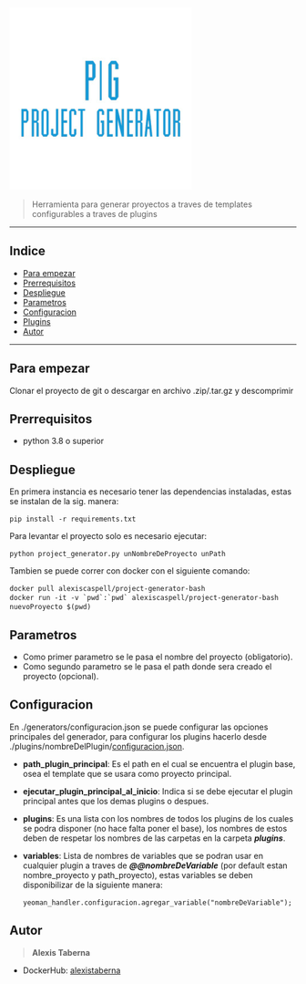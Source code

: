 ![alt text](img/logo.jpg)

> Herramienta para generar proyectos a traves de templates configurables a traves de plugins

---

## Indice

* [Para empezar](#para-empezar)
* [Prerrequisitos](#prerrequisitos)
* [Despliegue](#despliegue)
* [Parametros](#parametros)
* [Configuracion](#configuracion)
* [Plugins](plugins.md)
* [Autor](#autor)

---


## Para empezar

Clonar el proyecto de git o descargar en archivo .zip/.tar.gz y descomprimir


## Prerrequisitos

- python 3.8 o superior


## Despliegue

En primera instancia es necesario tener las dependencias instaladas, estas se instalan de la sig. manera:
```
pip install -r requirements.txt
```
Para levantar el proyecto solo es necesario ejecutar:
```
python project_generator.py unNombreDeProyecto unPath
```
Tambien se puede correr con docker con el siguiente comando: 
```
docker pull alexiscaspell/project-generator-bash
docker run -it -v `pwd`:`pwd` alexiscaspell/project-generator-bash nuevoProyecto $(pwd)
```
## Parametros

- Como primer parametro se le pasa el nombre del proyecto (obligatorio).
- Como segundo parametro se le pasa el path donde sera creado el proyecto (opcional).

## Configuracion

En ./generators/configuracion.json se puede configurar las opciones principales del generador, para configurar los plugins hacerlo desde ./plugins/nombreDelPlugin/[configuracion.json](plugins.md).

- **path_plugin_principal**: Es el path en el cual se encuentra el plugin base, osea el template que se usara como proyecto principal.
- **ejecutar_plugin_principal_al_inicio**: Indica si se debe ejecutar el plugin principal antes que los demas plugins o despues.
- **plugins**: Es una lista con los nombres de todos los plugins de los cuales se podra disponer (no hace falta poner el base), los nombres de estos deben de respetar los nombres de las carpetas en la carpeta ***plugins***.
- **variables**: Lista de nombres de variables que se podran usar en cualquier plugin a traves de ***@@nombreDeVariable*** (por default estan nombre_proyecto y path_proyecto), estas variables se deben disponibilizar de la siguiente manera:

    ```
    yeoman_handler.configuracion.agregar_variable("nombreDeVariable");
    ```

## Autor

> **Alexis Taberna**

* DockerHub: [alexistaberna](https://hub.docker.com/u/alexiscaspell)
